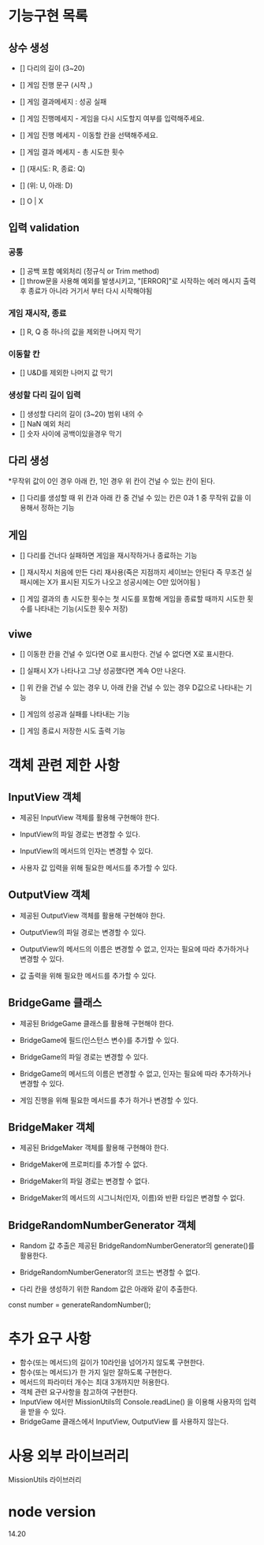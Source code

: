 # 기능구현 목록

## 상수 생성

- [] 다리의 길이 (3~20)

- [] 게임 진행 문구 (시작 ,)

- [] 게임 결과메세지 : 성공 실패

- [] 게임 진행메세지 - 게임을 다시 시도할지 여부를 입력해주세요.

- [] 게임 진행 메세지 - 이동할 칸을 선택해주세요.

- [] 게임 결과 메세지 - 총 시도한 횟수

- [] (재시도: R, 종료: Q)

- [] (위: U, 아래: D)

- [] O | X

## 입력 validation

### 공통

- [] 공백 포함 예외처리 (정규식 or Trim method)
- [] throw문을 사용해 예외를 발생시키고, "[ERROR]"로 시작하는 에러 메시지 출력후 종료가 아니라 거기서 부터 다시 시작해야됨

### 게임 재시작, 종료

- [] R, Q 중 하나의 값을 제외한 나머지 막기

### 이동할 칸

- [] U&D를 제외한 나머지 값 막기

### 생성할 다리 길이 입력

- [] 생성할 다리의 길이 (3~20) 범위 내의 수
- [] NaN 예외 처리
- [] 숫자 사이에 공백이있을경우 막기

## 다리 생성

\*무작위 값이 0인 경우 아래 칸, 1인 경우 위 칸이 건널 수 있는 칸이 된다.

- [] 다리를 생성할 때 위 칸과 아래 칸 중 건널 수 있는 칸은 0과 1 중 무작위 값을 이용해서 정하는 기능

## 게임

- [] 다리를 건너다 실패하면 게임을 재시작하거나 종료하는 기능
- [] 재시작시 처음에 만든 다리 재사용(죽은 지점까지 세이브는 안된다 즉 무조건 실패시에는 X가 표시된 지도가 나오고 성공시에는 O만 있어야됨 )

- [] 게임 결과의 총 시도한 횟수는 첫 시도를 포함해 게임을 종료할 때까지 시도한 횟수를 나타내는 기능(시도한 횟수 저장)

## viwe

- [] 이동한 칸을 건널 수 있다면 O로 표시한다. 건널 수 없다면 X로 표시한다.

- [] 실패시 X가 나타나고 그냥 성공했다면 계속 O만 나온다.

- [] 위 칸을 건널 수 있는 경우 U, 아래 칸을 건널 수 있는 경우 D값으로 나타내는 기능

- [] 게임의 성공과 실패를 나타내는 기능

- [] 게임 종료시 저장한 시도 출력 기능

# 객체 관련 제한 사항

## InputView 객체

- 제공된 InputView 객체를 활용해 구현해야 한다.

- InputView의 파일 경로는 변경할 수 있다.

- InputView의 메서드의 인자는 변경할 수 있다.

- 사용자 값 입력을 위해 필요한 메서드를 추가할 수 있다.

## OutputView 객체

- 제공된 OutputView 객체를 활용해 구현해야 한다.

- OutputView의 파일 경로는 변경할 수 있다.

- OutputView의 메서드의 이름은 변경할 수 없고, 인자는 필요에 따라
  추가하거나 변경할 수 있다.

- 값 출력을 위해 필요한 메서드를 추가할 수 있다.

## BridgeGame 클래스

- 제공된 BridgeGame 클래스를 활용해 구현해야 한다.

- BridgeGame에 필드(인스턴스 변수)를 추가할 수 있다.

- BridgeGame의 파일 경로는 변경할 수 있다.

- BridgeGame의 메서드의 이름은 변경할 수 없고, 인자는 필요에 따라 추가하거나 변경할 수 있다.

- 게임 진행을 위해 필요한 메서드를 추가 하거나 변경할 수 있다.

## BridgeMaker 객체

- 제공된 BridgeMaker 객체를 활용해 구현해야 한다.

- BridgeMaker에 프로퍼티를 추가할 수 없다.

- BridgeMaker의 파일 경로는 변경할 수 없다.

- BridgeMaker의 메서드의 시그니처(인자, 이름)와 반환 타입은 변경할 수 없다.

## BridgeRandomNumberGenerator 객체

- Random 값 추출은 제공된 BridgeRandomNumberGenerator의 generate()를 활용한다.

- BridgeRandomNumberGenerator의 코드는 변경할 수 없다.

- 다리 칸을 생성하기 위한 Random 값은 아래와 같이 추출한다.

const number = generateRandomNumber();

# 추가 요구 사항

- 함수(또는 메서드)의 길이가 10라인을 넘어가지 않도록 구현한다.
- 함수(또는 메서드)가 한 가지 일만 잘하도록 구현한다.
- 메서드의 파라미터 개수는 최대 3개까지만 허용한다.
- 객체 관련 요구사항을 참고하여 구현한다.
- InputView 에서만 MissionUtils의 Console.readLine() 을 이용해 사용자의 입력을 받을 수 있다.
- BridgeGame 클래스에서 InputView, OutputView 를 사용하지 않는다.

# 사용 외부 라이브러리

MissionUtils 라이브러리

# node version

14.20
